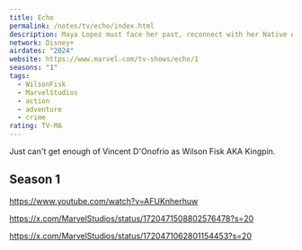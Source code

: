 ```yaml
---
title: Echo
permalink: /notes/tv/echo/index.html
description: Maya Lopez must face her past, reconnect with her Native American roots and embrace the meaning of family and community if she ever hopes to move forward.
network: Disney+
airdates: "2024"
website: https://www.marvel.com/tv-shows/echo/1
seasons: "1"
tags:
  - WilsonFisk
  - MarvelStudios
  - action
  - adventure
  - crime
rating: TV-MA
---
```

Just can't get enough of Vincent D'Onofrio as Wilson Fisk AKA Kingpin.


## Season 1
https://www.youtube.com/watch?v=AFUKnherhuw

https://x.com/MarvelStudios/status/1720471508802576478?s=20

https://x.com/MarvelStudios/status/1720471062801154453?s=20

